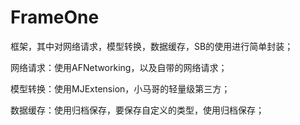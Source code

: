 # FrameOne

框架，其中对网络请求，模型转换，数据缓存，SB的使用进行简单封装；

网络请求：使用AFNetworking，以及自带的网络请求；

模型转换：使用MJExtension，小马哥的轻量级第三方；

数据缓存：使用归档保存，要保存自定义的类型，使用归档保存；
